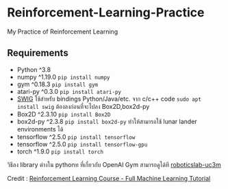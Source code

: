 # Reinforcement-Learning-Practice
My Practice of Reinforcement Learning 
## Requirements
- Python ^3.8
- numpy ^1.19.0 `pip install numpy`
- gym ^0.18.3 `pip install gym` 
- atari-py ^0.3.0 `pip install atari-py`
- [SWIG](http://www.swig.org/) ใช้สำหรับ bindings Python/Java/etc. จาก c/c++ code `sudo apt install swig` ต้องลงก่อนที่จะไปลง Box2D,box2d-py
- Box2D ^2.3.10 `pip install Box2D`
- box2d-py ^2.3.8 `pip install box2d-py` ทำให้สามารถใช้ lunar lander environments ได้ 
- tensorflow ^2.5.0 `pip install tensorflow`
- tensorflow ^2.5.0 `pip install tensorflow-gpu`
- torch ^1.9.0 `pip install torch`


วิธีลง library ต่างใน pythonท ที่เกี่ยวกับ OpenAI Gym สามารถดูได้ที [roboticslab-uc3m](https://roboticslab-uc3m.github.io/installation-guides/install-openai-gym.html)

Credit : [Reinforcement Learning Course - Full Machine Learning Tutorial](https://www.youtube.com/watch?v=ELE2_Mftqoc&t=2s)